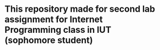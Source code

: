 # This repository made for second lab assignment for Internet Programming class in IUT (sophomore student)
